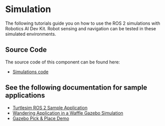 
# Simulation

The following tutorials guide you on how to use the ROS 2 simulations
with Robotics AI Dev Kit. Robot sensing and navigation can be tested in
these simulated environments.

## Source Code

The source code of this component can be found here:

- [Simulations code](https://github.com/open-edge-platform/edge-ai-suites/tree/main/robotics-ai-suite/components/simulations)

## See the following documentation for sample applications

- [Turtlesim ROS 2 Sample Application](turtlesim-ros2-sample-application.md)
- [Wandering Application in a Waffle Gazebo Simulation](launch-wandering-application-gazebo-sim-waffle.md)
- [Gazebo Pick & Place Demo](picknplace.md)
